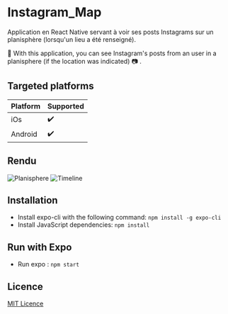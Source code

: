 # Instagram_Map

Application en React Native servant à voir ses posts Instagrams sur un planisphère (lorsqu'un lieu a été renseigné).

:iphone: With this application, you can see Instagram's posts from an user in a planisphere (if the location was indicated) :camera: .

## Targeted platforms

| Platform | Supported          |
| -------- | ------------------ |
| iOs      | :heavy_check_mark: |
| Android  | :heavy_check_mark: |

## Rendu

![Planisphere](https://zupimages.net/up/19/46/gsms.png)
![Timeline](https://zupimages.net/up/19/46/ckxl.png)

## Installation

- Install expo-cli with the following command: `npm install -g expo-cli`
- Install JavaScript dependencies: `npm install`

## Run with Expo

- Run expo : `npm start`

## Licence

[MIT Licence](https://choosealicense.com/licenses/mit)

